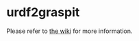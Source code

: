# urdf2graspit

Please refer to [the wiki](https://github.com/JenniferBuehler/jb-ros-packs/wiki/urdf2graspit) for more information.
